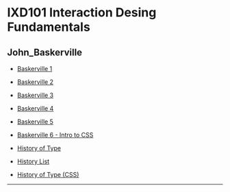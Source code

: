 IXD101 Interaction Desing Fundamentals 
======================================

John_Baskerville
-----------------

- [Baskerville 1](https://cwallen199.github.io/John_baskerville/john-baskerville1.html)

- [Baskerville 2](https://cwallen199.github.io/John_baskerville/john-baskerville2.html)

- [Baskerville 3](https://cwallen199.github.io/John_baskerville/john-baskerville3.html)

- [Baskerville 4](https://cwallen199.github.io/John_baskerville/john-baskerville4.html)

- [Baskerville 5](https://cwallen199.github.io/John_baskerville/john-baskerville5.html)

- [Baskerville 6 - Intro to CSS](https://cwallen199.github.io/John_baskerville/john-baskerville6.html)

- [History of Type](https://cwallen199.github.io/John_baskerville/The_History_of_Type.html)

- [History List](https://cwallen199.github.io/John_baskerville/history_list.html)

- [History of Type (CSS)](https://cwallen199.github.io/John_baskerville/The_History_of_Type3.html)

------------------------------------------------------------------